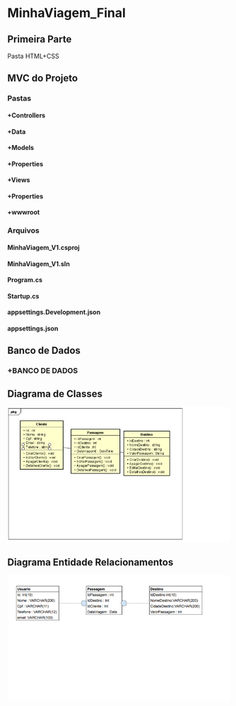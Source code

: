 # MinhaViagem_Final


## Primeira Parte
  Pasta HTML+CSS
  
## MVC do Projeto 
  ### Pastas
  #### +Controllers
  #### +Data
  #### +Models
  #### +Properties
  #### +Views
  #### +Properties
  #### +wwwroot
  
  ### Arquivos
  #### MinhaViagem_V1.csproj
  #### MinhaViagem_V1.sln
  #### Program.cs
  #### Startup.cs
  #### appsettings.Development.json
  #### appsettings.json
  
  ## Banco de Dados
  ### +BANCO DE DADOS
  
  

## Diagrama de Classes

<img src=DiagramaDeClasses.png />

## Diagrama Entidade Relacionamentos

<img src=DiagramaEntidade.png />
